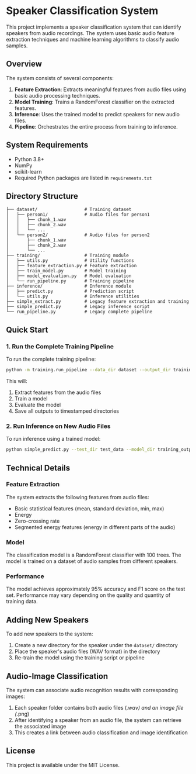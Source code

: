 # Speaker Classification System

This project implements a speaker classification system that can identify speakers from audio recordings. The system uses basic audio feature extraction techniques and machine learning algorithms to classify audio samples.

## Overview

The system consists of several components:

1. **Feature Extraction**: Extracts meaningful features from audio files using basic audio processing techniques.
2. **Model Training**: Trains a RandomForest classifier on the extracted features.
3. **Inference**: Uses the trained model to predict speakers for new audio files.
4. **Pipeline**: Orchestrates the entire process from training to inference.

## System Requirements

- Python 3.8+
- NumPy 
- scikit-learn
- Required Python packages are listed in `requirements.txt`

## Directory Structure

```
├── dataset/                  # Training dataset
│   ├── person1/              # Audio files for person1
│   │   ├── chunk_1.wav
│   │   ├── chunk_2.wav
│   │   └── ...
│   └── person2/              # Audio files for person2
│       ├── chunk_1.wav
│       ├── chunk_2.wav
│       └── ...
├── training/                 # Training module
│   ├── utils.py              # Utility functions
│   ├── feature_extraction.py # Feature extraction
│   ├── train_model.py        # Model training
│   ├── model_evaluation.py   # Model evaluation
│   └── run_pipeline.py       # Training pipeline
├── inference/                # Inference module
│   ├── predict.py            # Prediction script
│   └── utils.py              # Inference utilities
├── simple_extract.py         # Legacy feature extraction and training
├── simple_predict.py         # Legacy inference script
└── run_pipeline.py           # Legacy complete pipeline
```

## Quick Start

### 1. Run the Complete Training Pipeline

To run the complete training pipeline:

```bash
python -m training.run_pipeline --data_dir dataset --output_dir training_outputs
```

This will:
1. Extract features from the audio files
2. Train a model
3. Evaluate the model
4. Save all outputs to timestamped directories

### 2. Run Inference on New Audio Files

To run inference using a trained model:

```bash
python simple_predict.py --test_dir test_data --model_dir training_outputs/run_TIMESTAMP/model --output_file predictions.csv
```

## Technical Details

### Feature Extraction

The system extracts the following features from audio files:

- Basic statistical features (mean, standard deviation, min, max)
- Energy
- Zero-crossing rate
- Segmented energy features (energy in different parts of the audio)

### Model

The classification model is a RandomForest classifier with 100 trees. The model is trained on a dataset of audio samples from different speakers.

### Performance

The model achieves approximately 95% accuracy and F1 score on the test set. Performance may vary depending on the quality and quantity of training data.

## Adding New Speakers

To add new speakers to the system:

1. Create a new directory for the speaker under the `dataset/` directory
2. Place the speaker's audio files (WAV format) in the directory
3. Re-train the model using the training script or pipeline

## Audio-Image Classification

The system can associate audio recognition results with corresponding images:

1. Each speaker folder contains both audio files (*.wav) and an image file (*.png)
2. After identifying a speaker from an audio file, the system can retrieve the associated image
3. This creates a link between audio classification and image identification

## License

This project is available under the MIT License.